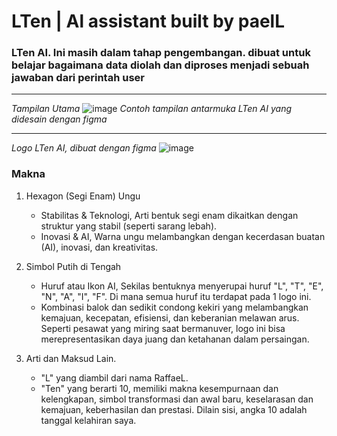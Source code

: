# LTen | Al assistant built by paelL
### LTen AI. Ini masih dalam tahap pengembangan. dibuat untuk belajar bagaimana data diolah dan diproses menjadi sebuah jawaban dari perintah user

---

*Tampilan Utama*
![image](https://github.com/user-attachments/assets/c0a96363-87fd-4890-a2b0-66d12f930b3b)
*Contoh tampilan antarmuka LTen AI yang didesain dengan figma*

---

*Logo LTen AI, dibuat dengan figma*
![image](https://github.com/user-attachments/assets/5cf3d8a4-d59c-43c4-865c-17f9f620e4e6)

### Makna
1. Hexagon (Segi Enam) Ungu
   - Stabilitas & Teknologi, Arti bentuk segi enam dikaitkan dengan struktur yang stabil (seperti sarang lebah).
   - Inovasi & AI, Warna ungu melambangkan dengan kecerdasan buatan (AI), inovasi, dan kreativitas.

2. Simbol Putih di Tengah
   - Huruf atau Ikon AI, Sekilas bentuknya menyerupai huruf "L", "T", "E", "N", "A", "I", "F". Di mana semua huruf itu terdapat pada 1 logo ini.
   - Kombinasi balok dan sedikit condong kekiri yang melambangkan kemajuan, kecepatan, efisiensi, dan keberanian melawan arus. Seperti pesawat yang miring saat bermanuver, logo ini bisa merepresentasikan daya juang dan ketahanan dalam persaingan.
  
3. Arti dan Maksud Lain.
   - "L" yang diambil dari nama RaffaeL.
   - "Ten" yang berarti 10, memiliki makna kesempurnaan dan kelengkapan, simbol transformasi dan awal baru, keselarasan dan kemajuan, keberhasilan dan prestasi. Dilain sisi, angka 10 adalah tanggal kelahiran saya.





<!-- awokawokaowkaowk sok keren bjir -->
<!-- tapi emang beneran keren bjir aselii -->
<!-- banyak filosofinyaa batttt -->
